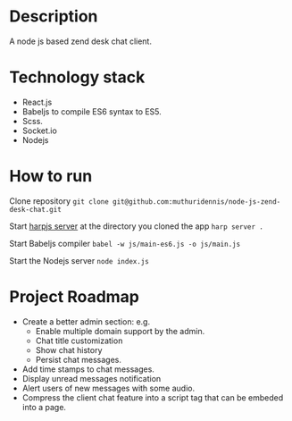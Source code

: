 # Description
A node js based zend desk chat client. 

# Technology stack
- React.js
- Babeljs to compile ES6 syntax to ES5. 
- Scss.
- Socket.io
- Nodejs 

# How to run
Clone repository `git clone git@github.com:muthuridennis/node-js-zend-desk-chat.git`

Start [harpjs server](http://harpjs.com) at the directory you cloned the app `harp server .`

Start Babeljs compiler `babel -w js/main-es6.js -o js/main.js`

Start the Nodejs server `node index.js`

# Project Roadmap
- Create a better admin section: e.g.
	- Enable multiple domain support by the admin.
	- Chat title customization
	- Show chat history
	- Persist chat messages.
- Add time stamps to chat messages.
- Display unread messages notification
- Alert users of new messages with some audio. 
- Compress the client chat feature into a script tag that can be embeded into a page.